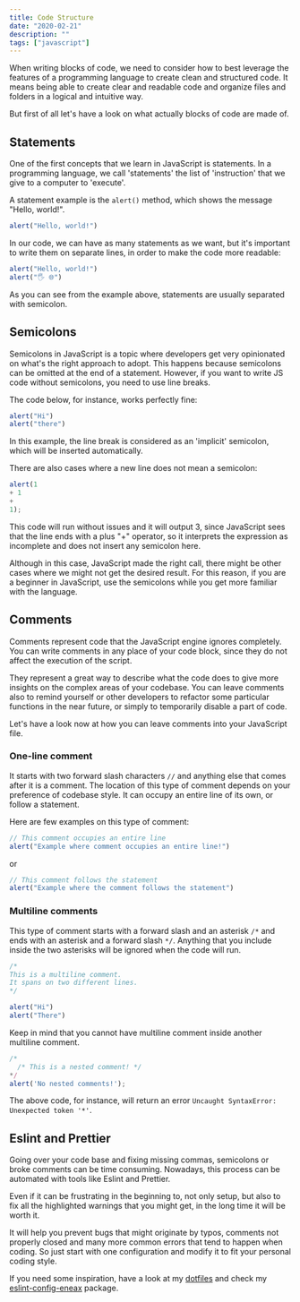 ```yaml
---
title: Code Structure
date: "2020-02-21"
description: ""
tags: ["javascript"]
---
```


When writing blocks of code, we need to consider how to best leverage the features of a programming language to create clean and structured code.
It means being able to create clear and readable code and organize files and folders in a logical and intuitive way.

But first of all let's have a look on what actually blocks of code are made of.

## Statements

One of the first concepts that we learn in JavaScript is statements.
In a programming language, we call 'statements' the list of 'instruction' that we give to a computer to 'execute'.

A statement example is the `alert()` method, which shows the message "Hello, world!".

```js
alert("Hello, world!")
```

In our code, we can have as many statements as we want, but it's important to write them on separate lines,
in order to make the code more readable:

```js
alert("Hello, world!")
alert("🖐️ 🌐")
```

As you can see from the example above, statements are usually separated with semicolon.

## Semicolons

Semicolons in JavaScript is a topic where developers get very opinionated on what's the right approach to adopt.
This happens because semicolons can be omitted at the end of a statement.
However, if you want to write JS code without semicolons, you need to use line breaks.

The code below, for instance, works perfectly fine:

```js
alert("Hi")
alert("there")
```

In this example, the line break is considered as an 'implicit' semicolon, which will be inserted automatically.

There are also cases where a new line does not mean a semicolon:

<!-- prettier-ignore -->
```js
alert(1 
+ 1
+
1);
```

This code will run without issues and it will output 3, since JavaScript sees that the line ends with a plus "+" operator,
so it interprets the expression as incomplete and does not insert any semicolon here.

Although in this case, JavaScript made the right call, there might be other cases where we might not get the desired result.
For this reason, if you are a beginner in JavaScript, use the semicolons while you get more familiar with the language.

## Comments

Comments represent code that the JavaScript engine ignores completely.
You can write comments in any place of your code block, since they do not affect the execution of the script.

They represent a great way to describe what the code does to give more insights on the complex areas of your codebase.
You can leave comments also to remind yourself or other developers to refactor some particular functions in the near future,
or simply to temporarily disable a part of code.

Let's have a look now at how you can leave comments into your JavaScript file.

### One-line comment

It starts with two forward slash characters `//` and anything else that comes after it is a comment.
The location of this type of comment depends on your preference of codebase style.
It can occupy an entire line of its own, or follow a statement.

Here are few examples on this type of comment:

```js
// This comment occupies an entire line
alert("Example where comment occupies an entire line!")
```

or

```js
// This comment follows the statement
alert("Example where the comment follows the statement")
```

### Multiline comments

This type of comment starts with a forward slash and an asterisk `/*` and ends with an asterisk and a forward slash `*/`.
Anything that you include inside the two asterisks will be ignored when the code will run.

```js
/*
This is a multiline comment.
It spans on two different lines.
*/

alert("Hi")
alert("There")
```

Keep in mind that you cannot have multiline comment inside another multiline comment.

```js
/*
  /* This is a nested comment! */
*/
alert('No nested comments!');
```

The above code, for instance, will return an error `Uncaught SyntaxError: Unexpected token '*'`.

## Eslint and Prettier

Going over your code base and fixing missing commas, semicolons or broke comments can be time consuming.
Nowadays, this process can be automated with tools like Eslint and Prettier.

Even if it can be frustrating in the beginning to, not only setup, but also to fix all the highlighted warnings that you might get,
in the long time it will be worth it.

It will help you prevent bugs that might originate by typos, comments not properly closed and many more common errors that tend to happen when coding. So just start with one configuration and modify it to fit your personal coding style.

If you need some inspiration, have a look at my [dotfiles](https://github.com/eneax/dotfiles) and check my [eslint-config-eneax](https://github.com/eneax/eslint-config-eneax) package.
